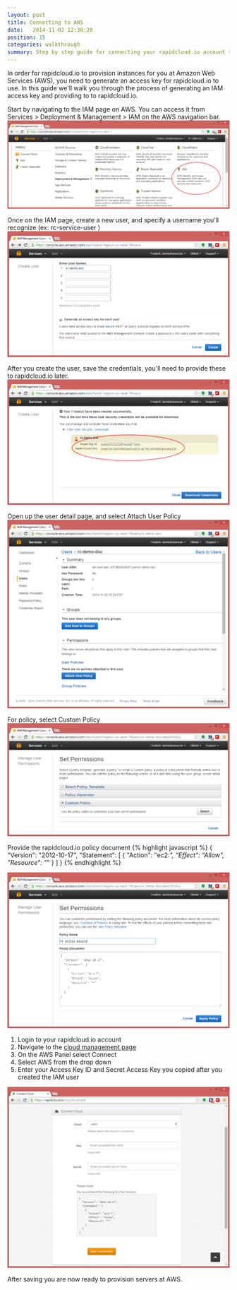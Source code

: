 ```yaml
---
layout: post
title: Connecting to AWS
date:   2014-11-02 12:38:28
position: 15
categories: walkthrough
summary: Step by step guide for connecting your rapidcloud.io account to your AWS account.
---
```

In order for rapidcloud.io to provision instances for you at Amazon Web Services (AWS), you need to generate an access key for rapidcloud.io to use. In this guide we'll walk you through the process of generating an IAM access key and providing to to rapidcloud.io.

Start by navigating to the IAM page on AWS. You can access it from Services > Deployment & Management > IAM on the AWS navigation bar.
![AWS Navigation](/assets/get_key_aws_nav.png)

Once on the IAM page, create a new user, and specify a username you'll recognize (ex: rc-service-user )
![AWS Navigation](/assets/get_key_aws_step1.png)

After you create the user, save the credentials, you'll need to provide these to rapidcloud.io later.
![AWS Get Credentials](/assets/get_key_aws_step2.png)

Open up the user detail page, and select Attach User Policy
![AWS View User](/assets/get_key_aws_step3.png)

For policy, select Custom Policy 
![Select Policy Template](/assets/get_key_aws_step4.png)

Provide the rapidcloud.io policy document
{% highlight javascript %}
{
  "Version": "2012-10-17",
  "Statement": [
    {
      "Action": "ec2:*",
      "Effect": "Allow",
      "Resource": "*"
    }
  ]
}
{% endhighlight %}

![Set Permissions](/assets/get_key_aws_step5.png)

1. Login to your rapidcloud.io account
1. Navigate to the [cloud management page](https://rapidcloud.io/my/cloud)
1. On the AWS Panel select Connect
1. Select AWS from the drop down
1. Enter your Access Key ID and Secret Access Key you copied after you created the IAM user

![Provide Keys to Rapidcloud.io](/assets/get_key_aws_step6.png)

After saving you are now ready to provision servers at AWS.